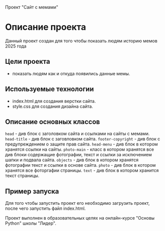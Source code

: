  Проект "Сайт с мемами"

# Описание проекта
Данный проект создан для того чтобы показать людям историю мемов 2025 года

## Цели проекта
- показать людям как и откуда появились данные мемы.

## Используемые технологии
- index.html для создания верстки сайта.
- style.css для создания дизайна сайта.

## Описание основных классов
`head` - див блок с заголовком сайта и ссылками на сайты с мемами.
`head-title` - див блок с заговловком сайта.
`footer-copyright` - див блок с предупреждением о защите прав сайта.
`head-menu` - див блок в котором хранятся ссылки на сайты.
`photo-main` - класс в котором хранятся все див блоки содержащие фотографии, текст и ссылки за исключением шапки и подвала сайта.
`objects` - див блок в котором хранятся фотографии текст и ссылки в основе сайта.
`photo` - див блок в котором хранятся все фоторгафии страницы.
`text` - див блок в котором хранится текст страницы.



## Пример запуска
Для того чтобы запустить проект его необходимо загрузить проект, после чего запустить файл index.html.


Проект выполнен в образовательных целях на онлайн-курсе "Основы Python" школы "Лидер".